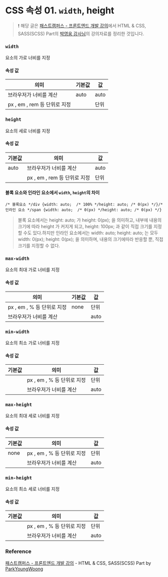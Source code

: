 # CSS 속성 01. `width`, height

> ❗️ 해당 글은 [패스트캠퍼스 - 프론트엔드 개발 강의](https://www.fastcampus.co.kr/dev_online_react/)에서 HTML & CSS, SASS(SCSS) Part의 [박영웅 강사님](https://github.com/ParkYoungWoong)의 강의자료를 정리한 것입니다.

### `width`

요소의 가로 너비를 지정

#### 속성 값

| 의미 | 기본값 | 값 |
| --- | --- | --- |
| 브라우저가 너비를 계산 | auto | auto |
| px , em , rem 등 단위로 지정 |     | 단위 |


### `height`

요소의 세로 너비를 지정

#### 속성 값

| 기본값 | 의미 | 값 |
| --- | --- | --- |
| auto | 브라우저가 너비를 계산 | auto |
|     | px , em , rem 등 단위로 지정 | 단위 |


#### 블록 요소와 인라인 요소에서 `width`, `height`의 차이

```plain text
/* 블록요소 */div {width: auto;  /* 100% */height: auto; /* 0(px) */}/* 인라인 요소 */span {width: auto;  /* 0(px) */height: auto; /* 0(px) */}
```

> 블록 요소에서는 height: auto; 가 height: 0(px); 을 의미하고, 내부에 내용의 크기에 따라 height 가 커지게 되고, height: 100px; 과 같이 직접 크기를 지정할 수도 있다.하지만 인라인 요소에서는 width: auto; height: auto; 는 모두 width: 0(px); height: 0(px); 을 의미하며, 내용의 크기에따라 반응할 뿐, 직접 크기를 지정할 수 없다.



### `max-width`

요소의 최대 가로 너비를 지정

#### 속성 값

| 의미 | 기본값 | 값 |
| --- | --- | --- |
| px , em , % 등 단위로 지정 | none | 단위 |
| 브라우저가 너비를 계산 |     | auto |


### `min-width`

요소의 최소 가로 너비를 지정

#### 속성 값

| 기본값 | 의미 | 값 |
| --- | --- | --- |
|     | px , em , % 등 단위로 지정 | 단위 |
|     | 브라우저가 너비를 계산 | auto |


### `max-height`

요소의 최대 세로 너비를 지정

#### 속성 값

| 기본값 | 의미 | 값 |
| --- | --- | --- |
| none | px , em , % 등 단위로 지정 | 단위 |
|     | 브라우저가 너비를 계산 | auto |


### `min-height`

요소의 최소 세로 너비를 지정

#### 속성 값

| 기본값 | 의미 | 값 |
| --- | --- | --- |
|     | px , em , % 등 단위로 지정 | 단위 |
|     | 브라우저가 너비를 계산 | auto |


### Reference

[패스트캠퍼스 - 프론트엔드 개발 강의](https://www.fastcampus.co.kr/dev_online_react/) - HTML & CSS, SASS(SCSS) Part by [ParkYoungWoong](https://github.com/ParkYoungWoong)

